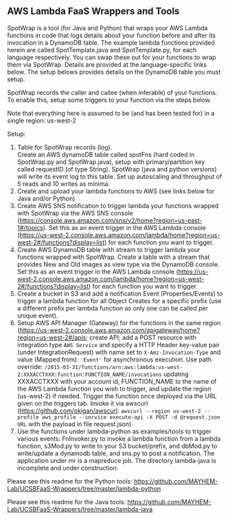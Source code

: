 ## AWS Lambda FaaS Wrappers and Tools

SpotWrap is a tool (for Java and Python) that wraps your AWS Lambda functions in code that logs details about your function before and after its invocation in a DynamoDB table.  The example lambda functions provided herein are called SpotTemplate.java and SpotTemplate.py, for each language respectively.  You can swap these out for your functions to wrap them via SpotWrap.  Details are provided at the language-specific links below.  The setup belows provides details on the DynamoDB table you must setup.

SpotWrap records the caller and callee (when inferable) of your functions.  To enable this, setup some triggers to your function via the steps below.  

Note that everything here is assumed to be (and has been tested for) in a single region: us-west-2

Setup:  
1) Table for SpotWrap records (log).  
Create an AWS dynamoDB table called spotFns (hard coded in SpotWrap.py and SpotWrap.java), setup with primary/partition key called requestID (of type String). SpotWrap (java and python versions) will write its event log to this table.  Set up autoscaling and throughput of 5 reads and 10 writes as minima.
2) Create and upload your lambda functions to AWS (see links below for Java and/or Python)
3) Create AWS SNS notification to trigger lambda your functions wrapped with SpotWrap via the AWS SNS console (https://console.aws.amazon.com/sns/v2/home?region=us-east-1#/topics).  Set this as an event trigger in the AWS Lambda console (https://us-west-2.console.aws.amazon.com/lambda/home?region=us-west-2#/functions?display=list) for each function you want to trigger.
4) Create AWS DynamoDB table with stream to trigger lambda your functions wrapped with SpotWrap.  Create a table with a stream that provides New and Old images as view type via the DynamoDB console.  Set this as an event trigger in the AWS Lambda console (https://us-west-2.console.aws.amazon.com/lambda/home?region=us-west-2#/functions?display=list) for each function you want to trigger.
5) Create a bucket in S3 and add a notification Event (Properties/Events) to trigger a lambda function for all Object Creates for a specific prefix (use a different prefix per lambda function as only one can be called per unique event).
6) Setup AWS API Manager (Gateway) for the functions in the same region (https://us-west-2.console.aws.amazon.com/apigateway/home?region=us-west-2#/apis; create API; add a POST resource with integration type ```AWS Service``` and specify a HTTP Header key-value pair (under IntegrationRequest) with name set to ```X-Amz-Invocation-Type``` and value (Mapped from): ```'Event'``` for asynchronous execution.  Use path override: ```/2015-03-31/functions/arn:aws:lambda:us-west-2:XXXACCTXXX:function:FUNCTION_NAME/invocations``` updating XXXACCTXXX with your account id, FUNCTION_NAME to the name of the AWS Lambda function you wish to trigger, and update the region (us-west-2) if needed.  Trigger the function once deployed via the URL given on the triggers tab. Invoke it via awscurl (https://github.com/okigan/awscurl: ```awscurl --region us-west-2 --profile aws_profile --service execute-api -X POST -d @request.json URL``` with the payload in file request.json).
7) Use the functions under lambda-python as examples/tools to trigger various events:  FnInvoker.py to invoke a lambda function from a lambda function, s3Mod.py to write to your S3 bucket/prefix, and dbMod.py to write/update a dynamodb table, and sns.py to post a notification. The application under mr is a mapreduce job.  The directory lambda-java is incomplete and under construction.

Please see this readme for the Python tools: https://github.com/MAYHEM-Lab/UCSBFaaS-Wrappers/tree/master/lambda-python

Please see this readme for the Java tools: https://github.com/MAYHEM-Lab/UCSBFaaS-Wrappers/tree/master/lambda-java


